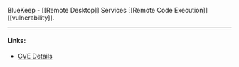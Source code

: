 BlueKeep - [[Remote Desktop]] Services [[Remote Code Execution]] [[vulnerability]].

---
#### Links:
- [CVE Details](https://www.cvedetails.com/cve/CVE-2019-0708/)
